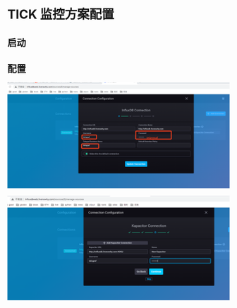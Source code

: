 # TICK 监控方案配置

## 启动

## 配置

![链接influxdb](./images/tick_01.png)

![配置kapacitor](./images/tick_02.png)